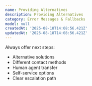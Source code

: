 ```yaml
---
name: Providing Alternatives
description: Providing Alternatives
category: Error Messages & Fallbacks
model: null
createdAt: '2025-08-18T14:08:56.421Z'
updatedAt: '2025-08-18T14:08:56.421Z'
---
```

Always offer next steps:
- Alternative solutions
- Different contact methods
- Human agent transfer
- Self-service options
- Clear escalation path
